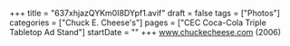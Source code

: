 +++
title = "637xhjazQYKm0I8DYpf1.avif"
draft = false
tags = ["Photos"]
categories = ["Chuck E. Cheese's"]
pages = ["CEC Coca-Cola Triple Tabletop Ad Stand"]
startDate = ""
+++
www.chuckecheese.com (2006)

